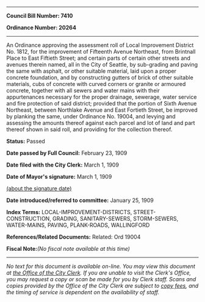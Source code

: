 

********

**Council Bill Number: 7410**
   
**Ordinance Number: 20264**
********

 An Ordinance approving the assessment roll of Local Improvement District No. 1812, for the improvement of Fifteenth Avenue Northeast, from Brintnall Place to East Fiftieth Street; and certain parts of certain other streets and avenues therein named, all in the City of Seattle, by sub-grading and paving the same with asphalt, or other suitable material, laid upon a proper concrete foundation, and by constructing gutters of brick of other suitable materials, cubs of concrete with curved corners or granite or armoured concrete, together with all sewers and water mains with their appurtenances necessary for the proper drainage, sewerage, water service and fire protection of said district; provided that the portion of Sixth Avenue Northeast, between Northlake Avenue and East Fortieth Street, be improved by planking the same, under Ordinance No. 19004, and levying and assessing the amounts thereof against each parcel and lot of land and part thereof shown in said roll, and providing for the collection thereof.

**Status:** Passed
   
**Date passed by Full Council:** February 23, 1909
   
**Date filed with the City Clerk:** March 1, 1909
   
**Date of Mayor's signature:** March 1, 1909
   
[(about the signature date)](/~public/approvaldate.htm)
   
   
   
**Date introduced/referred to committee:** January 25, 1909
   
   
**Index Terms:** LOCAL-IMPROVEMENT-DISTRICTS, STREET-CONSTRUCTION, GRADING, SANITARY-SEWERS, STORM-SEWERS, WATER-MAINS, PAVING, PLANK-ROADS, WALLINGFORD

**References/Related Documents:** Related: Ord 19004

**Fiscal Note:**_(No fiscal note available at this time)_
********

_No text for this document is available on-line. You may view this document at [the Office of the City Clerk](http://www.seattle.gov/leg/clerk/contactUs.htm). If you are unable to visit the Clerk's Office, you may request a copy or scan be made for you by Clerk staff. Scans and copies provided by the Office of the City Clerk are subject to [copy fees](http://clerk.seattle.gov/~public/clerkfees.htm), and the timing of service is dependent on the availability of staff._

